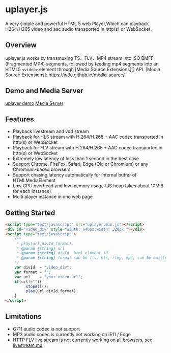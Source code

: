 # uplayer.js
A very simple and powerful HTML 5 web Player,Which can playback H264/H265 video and aac audio transported in http(s) or WebSocket.

## Overview
uplayer.js works by transmuxing TS、FLV、MP4 stream into ISO BMFF (Fragmented MP4) segments, followed by feeding mp4 segments into an HTML5 `<video>` element through [Media Source Extensions][] API.
[Media Source Extensions]: https://w3c.github.io/media-source/

## Demo and Media Server
[uplayer demo](http://player.ruiboyun.cn/)
[Media Server](http://www.ruiboyun.com/)
## Features
- Playback livestream and vod stream
- Playback for HLS stream with H.264/H.265 + AAC codec transported in http(s) or WebSocket
- Playback for FLV stream with H.264/H.265 + AAC codec transported in http(s) or WebSocket
- Extremely low latency of less than 1 second in the best case
- Support Chrome, FireFox, Safari, Edge (Old or Chromium) or any Chromium-based browsers
- Support chasing latency automatically for internal buffer of HTMLMediaElement
- Low CPU overhead and low memory usage (JS heap takes about 10MiB for each instance)
- Multi player instance in one web page

## Getting Started
```html
<script type="text/javascript" src="uplayer.min.js"></script>
<div id="video_div" style="width: 640px;width: 320px;"></div>
<script type="text/javascript">
    /**
     * play(url,divId,format)
     * @param {string} url    
     * @param {string} divId  html element id 
     * @param {string} format can be flv, hls, rtmp, mp4, can be omitted
    */
    var divId  = "video_div";
    var format = "";
    var url    = "your-video-url";
    if(url!=""){
         stopAll();
         play(url,divId,format);
    }
</script>
```

## Limitations
- G711 audio codec is not support
- MP3 audio codec is currently not working on IE11 / Edge
- HTTP FLV live stream is not currently working on all browsers, see [livestream.md](docs/livestream.md)

